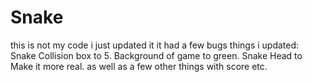 # Snake
this is not my code
i just updated it 
it had a few bugs 
things i updated:
Snake Collision box to 5.
Background of game to green.
Snake Head to Make it more real. 
as well as a few other things with score etc. 
